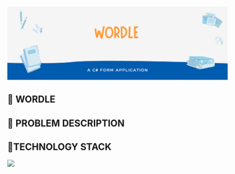 <img src="IMG/banner.png" />

<h2> 🎰 WORDLE </h2>


<h2> 📝 PROBLEM DESCRIPTION </h2>


<h2> 📱TECHNOLOGY STACK </h2>
<a href=""><img src="https://img.shields.io/badge/C%23-%20-brightgreen" /></a>
